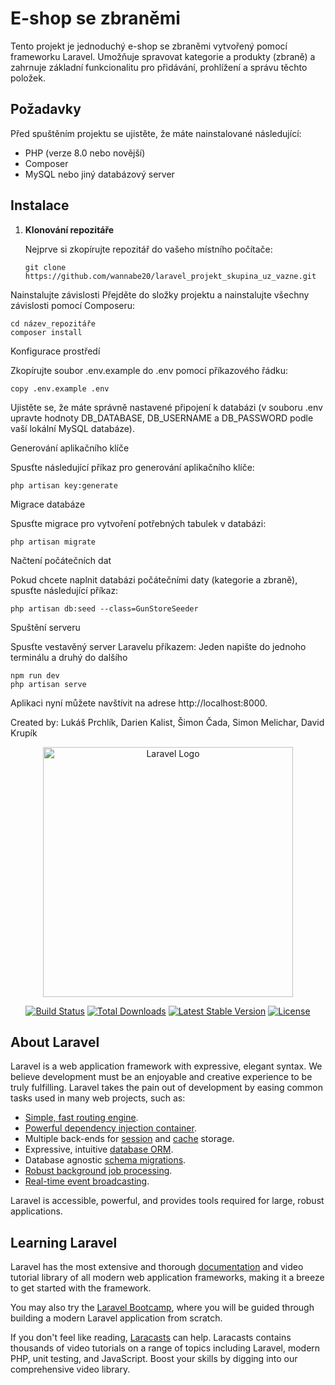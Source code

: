 # E-shop se zbraněmi

Tento projekt je jednoduchý e-shop se zbraněmi vytvořený pomocí frameworku Laravel. Umožňuje spravovat kategorie a produkty (zbraně) a zahrnuje základní funkcionalitu pro přidávání, prohlížení a správu těchto položek.

## Požadavky

Před spuštěním projektu se ujistěte, že máte nainstalované následující:

- PHP (verze 8.0 nebo novější)
- Composer
- MySQL nebo jiný databázový server

## Instalace

1. **Klonování repozitáře**

   Nejprve si zkopírujte repozitář do vašeho místního počítače:

   ```
   git clone https://github.com/wannabe20/laravel_projekt_skupina_uz_vazne.git
   ```
Nainstalujte závislosti
Přejděte do složky projektu a nainstalujte všechny závislosti pomocí Composeru:

```
cd název_repozitáře
composer install
```
Konfigurace prostředí

Zkopírujte soubor .env.example do .env pomocí příkazového řádku:

```
copy .env.example .env
```
Ujistěte se, že máte správně nastavené připojení k databázi (v souboru .env upravte hodnoty DB_DATABASE, DB_USERNAME a DB_PASSWORD podle vaší lokální MySQL databáze).

Generování aplikačního klíče

Spusťte následující příkaz pro generování aplikačního klíče:

```
php artisan key:generate
```
Migrace databáze

Spusťte migrace pro vytvoření potřebných tabulek v databázi:

```
php artisan migrate
```
Načtení počátečních dat

Pokud chcete naplnit databázi počátečními daty (kategorie a zbraně), spusťte následující příkaz:

```
php artisan db:seed --class=GunStoreSeeder
```
Spuštění serveru

Spusťte vestavěný server Laravelu příkazem:
Jeden napište do jednoho terminálu a druhý do dalšího
```
npm run dev
php artisan serve
```
Aplikaci nyní můžete navštívit na adrese http://localhost:8000.

Created by: Lukáš Prchlík, Darien Kalist, Šimon Čada, Simon Melichar, David Krupík




<p align="center"><a href="https://laravel.com" target="_blank"><img src="https://raw.githubusercontent.com/laravel/art/master/logo-lockup/5%20SVG/2%20CMYK/1%20Full%20Color/laravel-logolockup-cmyk-red.svg" width="400" alt="Laravel Logo"></a></p>

<p align="center">
<a href="https://github.com/laravel/framework/actions"><img src="https://github.com/laravel/framework/workflows/tests/badge.svg" alt="Build Status"></a>
<a href="https://packagist.org/packages/laravel/framework"><img src="https://img.shields.io/packagist/dt/laravel/framework" alt="Total Downloads"></a>
<a href="https://packagist.org/packages/laravel/framework"><img src="https://img.shields.io/packagist/v/laravel/framework" alt="Latest Stable Version"></a>
<a href="https://packagist.org/packages/laravel/framework"><img src="https://img.shields.io/packagist/l/laravel/framework" alt="License"></a>
</p>

## About Laravel

Laravel is a web application framework with expressive, elegant syntax. We believe development must be an enjoyable and creative experience to be truly fulfilling. Laravel takes the pain out of development by easing common tasks used in many web projects, such as:

- [Simple, fast routing engine](https://laravel.com/docs/routing).
- [Powerful dependency injection container](https://laravel.com/docs/container).
- Multiple back-ends for [session](https://laravel.com/docs/session) and [cache](https://laravel.com/docs/cache) storage.
- Expressive, intuitive [database ORM](https://laravel.com/docs/eloquent).
- Database agnostic [schema migrations](https://laravel.com/docs/migrations).
- [Robust background job processing](https://laravel.com/docs/queues).
- [Real-time event broadcasting](https://laravel.com/docs/broadcasting).

Laravel is accessible, powerful, and provides tools required for large, robust applications.

## Learning Laravel

Laravel has the most extensive and thorough [documentation](https://laravel.com/docs) and video tutorial library of all modern web application frameworks, making it a breeze to get started with the framework.

You may also try the [Laravel Bootcamp](https://bootcamp.laravel.com), where you will be guided through building a modern Laravel application from scratch.

If you don't feel like reading, [Laracasts](https://laracasts.com) can help. Laracasts contains thousands of video tutorials on a range of topics including Laravel, modern PHP, unit testing, and JavaScript. Boost your skills by digging into our comprehensive video library.
